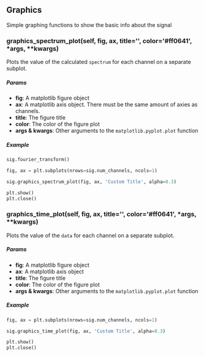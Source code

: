 ## Graphics

Simple graphing functions to show the basic info about the signal

### graphics_spectrum_plot(self, fig, ax, title='', color='#ff0641', \*args, \*\*kwargs)

Plots the value of the calculated `spectrum` for each channel on a separate subplot.

##### Params

-   **fig**: A matplotlib figure object
-   **ax**: A matplotlib axis object. There must be the same amount of axies as channels.
-   **title**: The figure title
-   **color**: The color of the figure plot
-   **args & kwargs**: Other arguments to the `matplotlib.pyplot.plot` function

##### Example

```python
sig.fourier_transform()

fig, ax = plt.subplots(nrows=sig.num_channels, ncols=1)

sig.graphics_spectrum_plot(fig, ax, 'Custom Title', alpha=0.3)

plt.show()
plt.close()
```

### graphics_time_plot(self, fig, ax, title='', color='#ff0641', \*args, \*\*kwargs)

Plots the value of the `data` for each channel on a separate subplot.

##### Params

-   **fig**: A matplotlib figure object
-   **ax**: A matplotlib axis object
-   **title**: The figure title
-   **color**: The color of the figure plot
-   **args & kwargs**: Other arguments to the `matplotlib.pyplot.plot` function

##### Example

```python
fig, ax = plt.subplots(nrows=sig.num_channels, ncols=1)

sig.graphics_time_plot(fig, ax, 'Custom Title', alpha=0.3)

plt.show()
plt.close()
```
